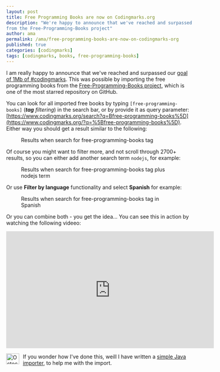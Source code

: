 ```yaml
---
layout: post
title: Free Programming Books are now on Codingmarks.org
description: "We're happy to announce that we've reached and surpassed our goal of 1 Mb #codingmarks, by importing the books 
from the Free-Programming-Books project"
author: ama
permalink: /ama/free-programming-books-are-now-on-codingmarks-org
published: true
categories: [codingmarks]
tags: [codingmarks, books, free-programming-books]
---
```


I am really happy to announce that we've reached and surpassed our [goal of 1Mb of #codingmarks](https://www.youtube.com/watch?v=bj22xbE5ZiY&feature=youtu.be).
This was possible by importing the free programming books from the [Free-Programming-Books project](https://github.com/EbookFoundation/free-programming-books), which is one 
 of the most starred repository on GitHub. 
 
 You can look for all imported free books by typing `[free-programming-books]` (_**tag** filtering_) in the search bar, or by provide it as query parameter:
  [https://www.codingmarks.org/search?q=Bfree-programming-books%5D](https://www.codingmarks.org/?q=%5Bfree-programming-books%5D).
  Either way you should get a result similar to the following:
  
  <figure>
  	<img src="http://www.codingpedia.org/images/posts/free-programming-books/search-results.png" alt="">
  	<figcaption>Results when search for free-programming-books tag </figcaption>
  </figure>

<!--more--> 
 
 Of course you might want to filter more, and not scroll through 2700+ results, so you can either  add another search term `nodejs`, for example:
 
   <figure>
   	<img src="http://www.codingpedia.org/images/posts/free-programming-books/search-results-nodejs.png" alt="">
   	<figcaption>Results when search for free-programming-books tag plus nodejs term</figcaption>
   </figure>
 
 Or use **Filter by language** functionality and select **Spanish** for example:
 
   <figure>
   	<img src="http://www.codingpedia.org/images/posts/free-programming-books/search-results-spanish.png" alt="">
   	<figcaption>Results when search for free-programming-books tag in Spanish</figcaption>
   </figure>
 
 Or you can combine both - you get the idea... You can see this in action by watching the following videeo:
 <iframe width="560" height="315" src="https://www.youtube.com/embed/CLj1Iv3LQZk" frameborder="0" allowfullscreen></iframe>
 
 <p class="note_normal">
    <img style="float: left; width: 35px; height: 29px; margin-right: 10px;" src="{{site.url}}/wp-content/uploads/2015/06/Octocat-smaller.png" alt="Octocat" />
     If you wonder how I've done this, weill I have written a <a href="https://github.com/Codingpedia/codingmarks-free-programming-books-importer" target="_blank">simple Java importer</a>,
     to help me with the import.
 </p>  
